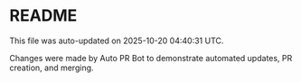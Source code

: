 # README

This file was auto-updated on 2025-10-20 04:40:31 UTC.

Changes were made by Auto PR Bot to demonstrate automated updates, PR creation, and merging.
